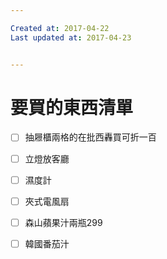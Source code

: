 ```yaml
---

Created at: 2017-04-22
Last updated at: 2017-04-23


---
```


# 要買的東西清單


- [ ] 抽屜櫃兩格的在批西轟買可折一百
- [ ] 立燈放客廳
- [ ] 濕度計
- [ ] 夾式電風扇
- [ ] 森山蘋果汁兩瓶299
- [ ] 韓國番茄汁

